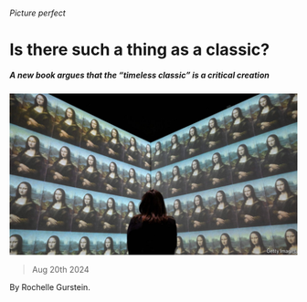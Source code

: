 ###### Picture perfect

# Is there such a thing as a classic? 

##### A new book argues that the “timeless classic” is a critical creation 

![image](images/20240824_CUP501.jpg) 

> Aug 20th 2024 

By Rochelle Gurstein. 

